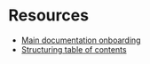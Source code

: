 # Resources

* [Main documentation onboarding](https://opsdocs.azurewebsites.net/en-us/opsdocs/reference/rest/howto-onboard-rest-project?branch=master)
* [Structuring table of contents](https://review.docs.microsoft.com/en-us/new-hope/resources/fusion-toc-guidelines?branch=master#conceptual-toc-organization)


